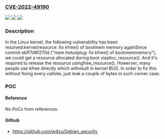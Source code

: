 ### [CVE-2022-49190](https://cve.mitre.org/cgi-bin/cvename.cgi?name=CVE-2022-49190)
![](https://img.shields.io/static/v1?label=Product&message=Linux&color=blue)
![](https://img.shields.io/static/v1?label=Version&message=ebff7d8f270d045338d9f4796014f4db429a17f9%3C%203379a60f6bb4afcd9c456e340ac525ae649d3ce7%20&color=brighgreen)
![](https://img.shields.io/static/v1?label=Vulnerability&message=n%2Fa&color=brighgreen)

### Description

In the Linux kernel, the following vulnerability has been resolved:kernel/resource: fix kfree() of bootmem memory againSince commit ebff7d8f270d ("mem hotunplug: fix kfree() of bootmemmemory"), we could get a resource allocated during boot viaalloc_resource().  And it's required to release the resource usingfree_resource().  Howerver, many people use kfree directly which willresult in kernel BUG.  In order to fix this without fixing every callsite, just leak a couple of bytes in such corner case.

### POC

#### Reference
No PoCs from references.

#### Github
- https://github.com/w4zu/Debian_security

